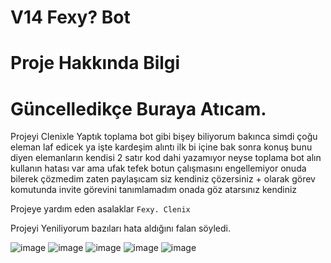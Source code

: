 # V14 Fexy? Bot

# Proje Hakkında Bilgi

# Güncelledikçe Buraya Atıcam.

Projeyi Clenixle Yaptık toplama bot gibi bişey 
biliyorum bakınca simdi çoğu eleman laf edicek ya işte kardeşim alıntı
ilk bi içine bak sonra konuş bunu diyen elemanların kendisi 2 satır kod dahi yazamıyor
neyse toplama bot alın kullanın hatası var ama ufak tefek botun çalışmasını engellemiyor onuda bilerek çözmedim
zaten paylaşıcam siz kendiniz çözersiniz + olarak görev komutunda invite görevini tanımlamadım onada göz atarsınız kendiniz


Projeye yardım eden asalaklar
`Fexy. Clenix`

Projeyi Yeniliyorum bazıları hata aldığını falan söyledi.


![image](https://cdn.discordapp.com/attachments/1229843276664668221/1235204166935384206/fexybots.PNG?ex=66338506&is=66323386&hm=1f0ca338956e66b3ae772d94c8d12c0af52df05b7a7132537535069602030a8f&)
![image](https://cdn.discordapp.com/attachments/1229843276664668221/1235204167149158420/fexybots2.PNG?ex=66338506&is=66323386&hm=b5b2530fe1f88948c56c468ccf4be0cc415a157f2cd1070b6e28f82576d4d269&)
![image](https://cdn.discordapp.com/attachments/1229843276664668221/1235204167363199058/fexybots3.PNG?ex=66338506&is=66323386&hm=664432dbe82e927aa340fb8afea07c1b35e4596ab41b1dc17730d32cb49fb3c5&)
![image](https://cdn.discordapp.com/attachments/1229843276664668221/1235204167665193040/fexybots4.PNG?ex=66338506&is=66323386&hm=3be61c097fc22c42dde4865f6c50bf356a8746b6804d96176ab73be09d2c203b&)
![image](https://cdn.discordapp.com/attachments/1229843276664668221/1235204166713081936/fexybots5.PNG?ex=66338506&is=66323386&hm=d3b95fd9ad04c3e7a19a25600c49e2e384c41d0a240787deb675b59b2c9a1717&)
